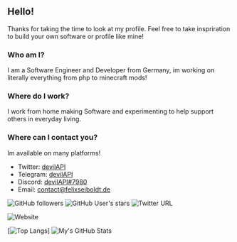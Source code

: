 [1]: https://twitter.com/devilAPI
[2]: https://t.me/devilAPI
[3]: https://discord.com/
[4]: mailto:cryptofyre@protonmail.com

## Hello!
Thanks for taking the time to look at my profile. Feel free to take inspriration to build your own software or profile like mine!
### Who am I?
I am a Software Engineer and Developer from Germany, im working on literally everything from php to minecraft mods!
### Where do I work?
I work from home making Software and experimenting to help support others in everyday living.
### Where can I contact you?
Im available on many platforms!
+ Twitter: [devilAPI][1]
+ Telegram: [devilAPI][2]
+ Discord: [devilAPI#7980][3]
+ Email: [contact@felixseiboldt.de][4]

![GitHub followers](https://img.shields.io/github/followers/devilAPI?label=Follow&style=social)
![GitHub User's stars](https://img.shields.io/github/stars/devilAPI?style=social)
![Twitter URL](https://img.shields.io/twitter/url?style=social&url=https%3A%2F%2Ftwitter.com%2FdevilAPI)

![Website](https://img.shields.io/website?down_color=red&down_message=offline&up_color=green&up_message=online&url=http%3A%2F%2Fdevilapi.de)

[![Top Langs](https://github-readme-stats.vercel.app/api/top-langs/?username=devilAPI&langs_count=8)]
![My's GitHub Stats](https://github-readme-stats.vercel.app/api?username=devilAPI&show_icons=true&theme=radical)
